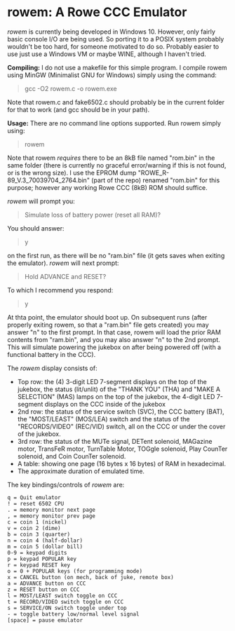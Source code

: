 rowem: A Rowe CCC Emulator
==========================

_rowem_ is currently being developed in Windows 10.  However, only fairly basic console I/O are being used.  So porting it to a POSIX system probably wouldn't be too hard, for someone motivated to do so.  Probably easier to use just use a Windows VM or maybe WINE, although I haven't tried.

**Compiling:** I do not use a makefile for this simple program.  I compile rowem using MinGW (Minimalist GNU for Windows) simply using the command:

> gcc -O2 rowem.c -o rowem.exe

Note that rowem.c and fake6502.c should probably be in the current folder for that to work (and gcc should be in your path).

**Usage:**  There are no command line options supported.  Run rowem simply using:

> rowem

Note that rowem _requires_ there to be an 8kB file named "rom.bin" in the same folder (there is currently no graceful error/warning if this is not found, or is the wrong size).  I use the EPROM dump "ROWE_R-89_V.3_70039704_2764.bin" (part of the repo) renamed "rom.bin" for this purpose; however any working Rowe CCC (8kB) ROM should suffice.

_rowem_ will prompt you:
> Simulate loss of battery power (reset all RAM)?

You should answer:

> y

on the first run, as there will be no "ram.bin" file (it gets saves when exiting the emulator).  _rowem_ will next prompt:

>  Hold ADVANCE and RESET?

To which I recommend you respond:

>  y

At thta point, the emulator should boot up.  On subsequent runs (after properly exiting rowem, so that a "ram.bin" file gets created) you may answer "n" to the first prompt.  In that case, rowem will load the prior RAM contents from "ram.bin", and you may also answer "n" to the 2nd prompt.  This will simulate powering the jukebox on after being powered off (with a functional battery in the CCC).

The _rowem_ display consists of:
 - Top row: the (4) 3-digit LED 7-segment displays on the top of the jukebox, 
            the status (lit/unlit) of the "THANK YOU" (THA) and "MAKE A SELECTION" (MAS) lamps on the top of the jukebox,
            the 4-digit LED 7-segment displays on the CCC inside of the jukebox
 - 2nd row: the status of the service switch (SVC), the CCC battery (BAT), the "MOST/LEAST" (MOS/LEA) switch
            and the status of the "RECORDS/VIDEO" (REC/VID) switch, all on the CCC or under the cover of the jukebox.
 - 3rd row: the status of the MUTe signal, DETent solenoid, MAGazine motor, TransFeR motor, TurnTable Motor,
            TOGgle solenoid, Play CounTer solenoid, and Coin CounTer solenoid.
 - A table: showing one page (16 bytes x 16 bytes) of RAM in hexadecimal.
 - The approximate duration of emulated time.

The key bindings/controls of _rowem_ are:

    q = Quit emulator
    ! = reset 6502 CPU
    . = memory monitor next page
    , = memory monitor prev page
    c = coin 1 (nickel)
    v = coin 2 (dime)
    b = coin 3 (quarter)
    n = coin 4 (half-dollar)
    m = coin 5 (dollar bill)
    0-9 = keypad digits
    p = keypad POPULAR key
    r = keypad RESET key
    o = 0 + POPULAR keys (for programming mode)
    x = CANCEL button (on mech, back of juke, remote box)
    a = ADVANCE button on CCC
    z = RESET button on CCC
    l = MOST/LEAST switch toggle on CCC
    t = RECORD/VIDEO switch toggle on CCC
    s = SERVICE/ON switch toggle under top
    - = toggle battery low/normal level signal
    [space] = pause emulator

